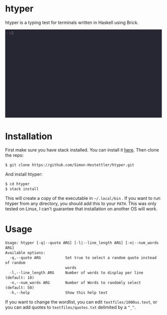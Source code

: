 # htyper

htyper is a typing test for terminals written in Haskell using Brick.

![recording](resources/htyper.gif)

# Installation

First make sure you have stack installed. You can install it [here](https://www.haskell.org/ghcup/).
Then clone the repo:
```
$ git clone https://github.com/Simon-Hostettler/htyper.git
```
And install htyper:
```
$ cd htyper
$ stack install
```
This will create a copy of the executable in `~/.local/bin` . If you want to run htyper from any directory, you should add this to your `PATH`.
This was only tested on Linux, I can't guarantee that installation on another OS will work.

# Usage

```
Usage: htyper [-q|--quote ARG] [-l|--line_length ARG] [-n|--num_words ARG]
Available options:
  -q,--quote ARG           Set true to select a random quote instead of random
                           words
  -l,--line_length ARG     Number of words to display per line (default: 10)
  -n,--num_words ARG       Number of Words to randomly select (default: 50)
  -h,--help                Show this help text
```
If you want to change the wordlist, you can edit `textfiles/1000us.text`, or you can add quotes to `textfiles/quotes.txt` delimited by a `^_^`.
